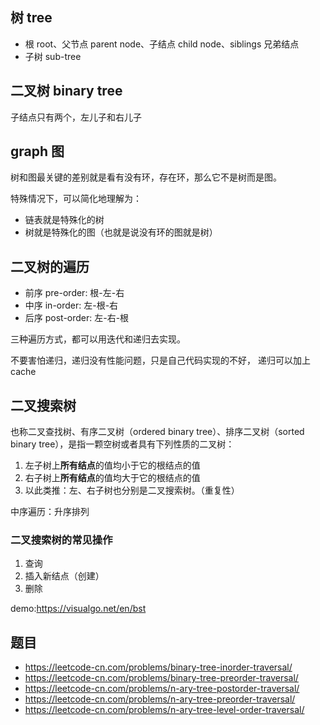 ## 树 tree

- 根 root、父节点 parent node、子结点 child node、siblings 兄弟结点
- 子树 sub-tree

## 二叉树 binary tree

子结点只有两个，左儿子和右儿子

## graph 图

树和图最关键的差别就是看有没有环，存在环，那么它不是树而是图。

特殊情况下，可以简化地理解为：

- 链表就是特殊化的树
- 树就是特殊化的图（也就是说没有环的图就是树）

## 二叉树的遍历

- 前序 pre-order: 根-左-右
- 中序 in-order: 左-根-右
- 后序 post-order: 左-右-根

三种遍历方式，都可以用迭代和递归去实现。

不要害怕递归，递归没有性能问题，只是自己代码实现的不好，
递归可以加上 cache

## 二叉搜索树

也称二叉查找树、有序二叉树（ordered binary tree）、排序二叉树（sorted binary tree），是指一颗空树或者具有下列性质的二叉树：

1. 左子树上**所有结点**的值均小于它的根结点的值
2. 右子树上**所有结点**的值均大于它的根结点的值
3. 以此类推：左、右子树也分别是二叉搜索树。（重复性）

中序遍历：升序排列

### 二叉搜索树的常见操作

1. 查询
2. 插入新结点（创建）
3. 删除

demo:https://visualgo.net/en/bst

## 题目

- https://leetcode-cn.com/problems/binary-tree-inorder-traversal/
- https://leetcode-cn.com/problems/binary-tree-preorder-traversal/
- https://leetcode-cn.com/problems/n-ary-tree-postorder-traversal/
- https://leetcode-cn.com/problems/n-ary-tree-preorder-traversal/
- https://leetcode-cn.com/problems/n-ary-tree-level-order-traversal/
